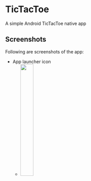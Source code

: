 # TicTacToe
A simple Android TicTacToe native app

## Screenshots
Following are screenshots of the app:

- App launcher icon
  - <img src='http://imgur.com/r8hWZyo.png'  width="30%" height="30%">

